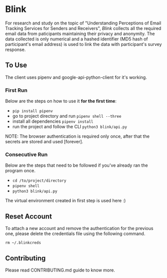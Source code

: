 # Blink

For research and study on the topic of "Understanding Perceptions of Email Tracking Services for Senders and Receivers", *Blink* collects all the required email data from 
paticipants maintaining their privacy and anonymity. The data collected is only numerical and a hashed identifier (MD5 hash of participant's email address) is used to link the 
data with participant's survey response.

## To Use

The client uses pipenv and google-api-python-client for it's working.

### First Run

Below are the steps on how to use it **for the first time**:

- `pip install pipenv`
- go to project directory and run `pipenv shell --three`
- install all dependencies
    `pipenv install`
- run the project and follow the CLI
    `python3 blink/api.py`

NOTE: The browser authentication is required only once, after that the secrets
are stored and used \[forever\].

### Consecutive Run

Below are the steps that need to be followed if you've already ran the program once.
- `cd /to/project/directory`
- `pipenv shell`
- `python3 blink/api.py`

The virtual environment created in first step is used here :)

## Reset Account

To attach a new account and remove the authentication for the previous one, please delete the credentials file using
the following command.

```
rm ~/.blinkcreds
```

## Contributing

Please read CONTRIBUTING.md guide to know more.

